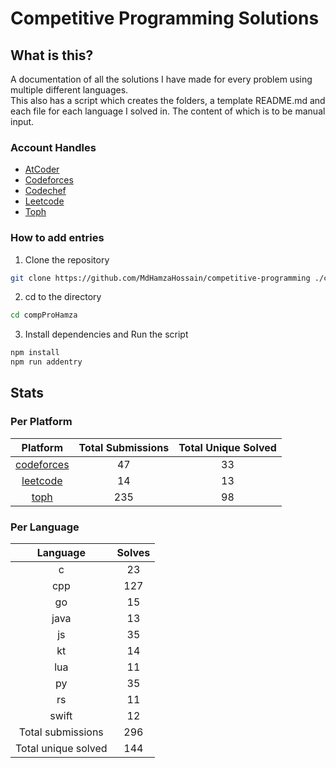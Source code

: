# Competitive Programming Solutions

## What is this?

A documentation of all the solutions I have made for every problem using multiple different languages.\
This also has a script which creates the folders, a template README.md and each file for each language I solved in. The content of which is to be manual input.

### Account Handles

- [AtCoder](https://atcoder.jp/users/HamzaHossain)
- [Codeforces](https://codeforces.com/profile/hamzahossain)
- [Codechef](https://www.codechef.com/users/hamzahossain)
- [Leetcode](https://leetcode.com/u/hamzahossain/)
- [Toph](https://toph.co/u/hamzahossain)

### How to add entries

1. Clone the repository

```bash
git clone https://github.com/MdHamzaHossain/competitive-programming ./compProHamza
```

2. cd to the directory

```sh
cd compProHamza
```

3. Install dependencies and Run the script

```sh
npm install
npm run addentry
```

## Stats

### Per Platform

|               Platform              | Total Submissions | Total Unique Solved |
| :---------------------------------: | :---------------: | :-----------------: |
| [codeforces](<./solves/codeforces>) |         47        |          33         |
|   [leetcode](<./solves/leetcode>)   |         14        |          13         |
|       [toph](<./solves/toph>)       |        235        |          98         |

### Per Language

|       Language      | Solves |
| :-----------------: | :----: |
|          c          |   23   |
|         cpp         |   127  |
|          go         |   15   |
|         java        |   13   |
|          js         |   35   |
|          kt         |   14   |
|         lua         |   11   |
|          py         |   35   |
|          rs         |   11   |
|        swift        |   12   |
|  Total submissions  |   296  |
| Total unique solved |   144  |
